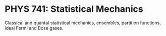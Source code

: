 # PHYS 741: Statistical Mechanics

Classical and quantal statistical mechanics, ensembles, partition functions, ideal Fermi and Bose gases.